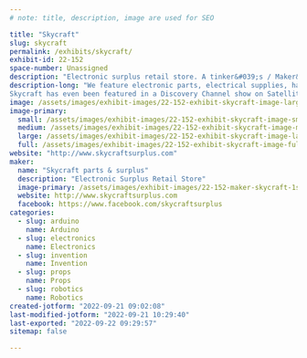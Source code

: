 ```yaml
---
# note: title, description, image are used for SEO

title: "Skycraft"
slug: skycraft
permalink: /exhibits/skycraft/
exhibit-id: 22-152
space-number: Unassigned
description: "Electronic surplus retail store. A tinker&#039;s / Maker&#039;s candy store."
description-long: "We feature electronic parts, electrical supplies, hardware, wire and cable, test equipment, and thousands of hard to find items. Skycraft is an ideal place for the maker, hobbyists, model builders, audiophiles, artists, and the do-it-yourself electronic enthusiast.
Skycraft has even been featured in a Discovery Channel show on Satellites.  The segment showed an amateur radio group shopping for parts for a satellite, Amsat, that they later launched into orbit."
image: /assets/images/exhibit-images/22-152-exhibit-skycraft-image-large.jpg
image-primary: 
  small: /assets/images/exhibit-images/22-152-exhibit-skycraft-image-small.jpg
  medium: /assets/images/exhibit-images/22-152-exhibit-skycraft-image-medium.jpg
  large: /assets/images/exhibit-images/22-152-exhibit-skycraft-image-large.jpg
  full: /assets/images/exhibit-images/22-152-exhibit-skycraft-image-full.jpg
website: "http://www.skycraftsurplus.com"
maker: 
  name: "Skycraft parts & surplus"
  description: "Electronic Surplus Retail Store"
  image-primary: /assets/images/exhibit-images/22-152-maker-skycraft-1st-saucer-medium.jpg
  website: http://www.skycraftsurplus.com
  facebook: https://www.facebook.com/skycraftsurplus
categories: 
  - slug: arduino
    name: Arduino
  - slug: electronics
    name: Electronics
  - slug: invention
    name: Invention
  - slug: props
    name: Props
  - slug: robotics
    name: Robotics
created-jotform: "2022-09-21 09:02:08"
last-modified-jotform: "2022-09-21 10:29:40"
last-exported: "2022-09-22 09:29:57"
sitemap: false

---
```

